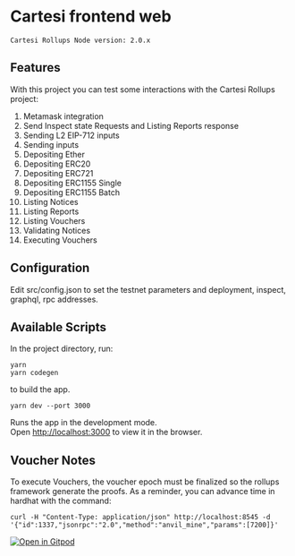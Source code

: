 # Cartesi frontend web

```
Cartesi Rollups Node version: 2.0.x
```

## Features

With this project you can test some interactions with the Cartesi Rollups project:

1. Metamask integration
2. Send Inspect state Requests and Listing Reports response
3. Sending L2 EIP-712 inputs
4. Sending inputs
5. Depositing Ether
6. Depositing ERC20
7. Depositing ERC721
8. Depositing ERC1155 Single
9. Depositing ERC1155 Batch
10. Listing Notices
11. Listing Reports
12. Listing Vouchers
13. Validating Notices
14. Executing Vouchers

## Configuration

Edit src/config.json to set the testnet parameters and deployment, inspect, graphql, rpc addresses.

## Available Scripts

In the project directory, run:

```shell
yarn
yarn codegen
```

to build the app.

```shell
yarn dev --port 3000
```

Runs the app in the development mode.\
Open [http://localhost:3000](http://localhost:3000) to view it in the browser.

## Voucher Notes

To execute Vouchers, the voucher epoch must be finalized so the rollups framework generate the proofs.
As a reminder, you can advance time in hardhat with the command:

```shell
curl -H "Content-Type: application/json" http://localhost:8545 -d '{"id":1337,"jsonrpc":"2.0","method":"anvil_mine","params":[7200]}' 
```

[![Open in Gitpod](https://gitpod.io/button/open-in-gitpod.svg)](https://gitpod.io/#https://github.com/lynoferraz/frontend-web-cartesi)

